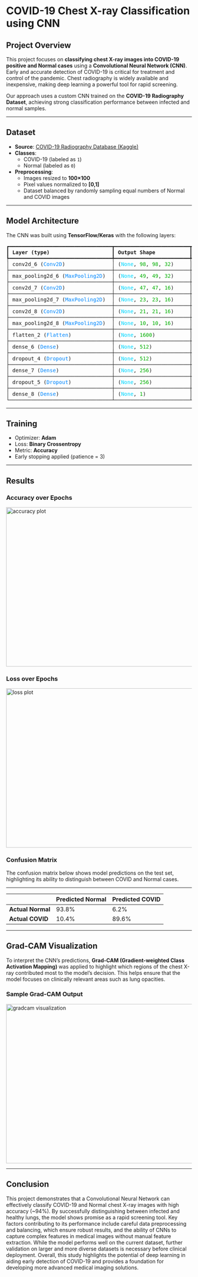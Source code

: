 # COVID-19 Chest X-ray Classification using CNN

## Project Overview
This project focuses on **classifying chest X-ray images into COVID-19 positive and Normal cases** using a **Convolutional Neural Network (CNN)**.  
Early and accurate detection of COVID-19 is critical for treatment and control of the pandemic. Chest radiography is widely available and inexpensive, making deep learning a powerful tool for rapid screening.  

Our approach uses a custom CNN trained on the **COVID-19 Radiography Dataset**, achieving strong classification performance between infected and normal samples.

---

## Dataset
- **Source**: [COVID-19 Radiography Database (Kaggle)](https://www.kaggle.com/datasets/tawsifurrahman/covid19-radiography-database)  
- **Classes**:  
  - COVID-19 (labeled as `1`)  
  - Normal (labeled as `0`)  
- **Preprocessing**:  
  - Images resized to **100×100**  
  - Pixel values normalized to **[0,1]**  
  - Dataset balanced by randomly sampling equal numbers of Normal and COVID images  

---

## Model Architecture
The CNN was built using **TensorFlow/Keras** with the following layers:

<pre style="white-space:pre;overflow-x:auto;line-height:normal;font-family:Menlo,'DejaVu Sans Mono',consolas,'Courier New',monospace">┏━━━━━━━━━━━━━━━━━━━━━━━━━━━━━━━━━┳━━━━━━━━━━━━━━━━━━━━━━━━┳━━━━━━━━━━━━━━━┓
┃<span style="font-weight: bold"> Layer (type)                    </span>┃<span style="font-weight: bold"> Output Shape           </span>┃<span style="font-weight: bold">       Param # </span>┃
┡━━━━━━━━━━━━━━━━━━━━━━━━━━━━━━━━━╇━━━━━━━━━━━━━━━━━━━━━━━━╇━━━━━━━━━━━━━━━┩
│ conv2d_6 (<span style="color: #0087ff; text-decoration-color: #0087ff">Conv2D</span>)               │ (<span style="color: #00d7ff; text-decoration-color: #00d7ff">None</span>, <span style="color: #00af00; text-decoration-color: #00af00">98</span>, <span style="color: #00af00; text-decoration-color: #00af00">98</span>, <span style="color: #00af00; text-decoration-color: #00af00">32</span>)     │           <span style="color: #00af00; text-decoration-color: #00af00">896</span> │
├─────────────────────────────────┼────────────────────────┼───────────────┤
│ max_pooling2d_6 (<span style="color: #0087ff; text-decoration-color: #0087ff">MaxPooling2D</span>)  │ (<span style="color: #00d7ff; text-decoration-color: #00d7ff">None</span>, <span style="color: #00af00; text-decoration-color: #00af00">49</span>, <span style="color: #00af00; text-decoration-color: #00af00">49</span>, <span style="color: #00af00; text-decoration-color: #00af00">32</span>)     │             <span style="color: #00af00; text-decoration-color: #00af00">0</span> │
├─────────────────────────────────┼────────────────────────┼───────────────┤
│ conv2d_7 (<span style="color: #0087ff; text-decoration-color: #0087ff">Conv2D</span>)               │ (<span style="color: #00d7ff; text-decoration-color: #00d7ff">None</span>, <span style="color: #00af00; text-decoration-color: #00af00">47</span>, <span style="color: #00af00; text-decoration-color: #00af00">47</span>, <span style="color: #00af00; text-decoration-color: #00af00">16</span>)     │         <span style="color: #00af00; text-decoration-color: #00af00">4,624</span> │
├─────────────────────────────────┼────────────────────────┼───────────────┤
│ max_pooling2d_7 (<span style="color: #0087ff; text-decoration-color: #0087ff">MaxPooling2D</span>)  │ (<span style="color: #00d7ff; text-decoration-color: #00d7ff">None</span>, <span style="color: #00af00; text-decoration-color: #00af00">23</span>, <span style="color: #00af00; text-decoration-color: #00af00">23</span>, <span style="color: #00af00; text-decoration-color: #00af00">16</span>)     │             <span style="color: #00af00; text-decoration-color: #00af00">0</span> │
├─────────────────────────────────┼────────────────────────┼───────────────┤
│ conv2d_8 (<span style="color: #0087ff; text-decoration-color: #0087ff">Conv2D</span>)               │ (<span style="color: #00d7ff; text-decoration-color: #00d7ff">None</span>, <span style="color: #00af00; text-decoration-color: #00af00">21</span>, <span style="color: #00af00; text-decoration-color: #00af00">21</span>, <span style="color: #00af00; text-decoration-color: #00af00">16</span>)     │         <span style="color: #00af00; text-decoration-color: #00af00">2,320</span> │
├─────────────────────────────────┼────────────────────────┼───────────────┤
│ max_pooling2d_8 (<span style="color: #0087ff; text-decoration-color: #0087ff">MaxPooling2D</span>)  │ (<span style="color: #00d7ff; text-decoration-color: #00d7ff">None</span>, <span style="color: #00af00; text-decoration-color: #00af00">10</span>, <span style="color: #00af00; text-decoration-color: #00af00">10</span>, <span style="color: #00af00; text-decoration-color: #00af00">16</span>)     │             <span style="color: #00af00; text-decoration-color: #00af00">0</span> │
├─────────────────────────────────┼────────────────────────┼───────────────┤
│ flatten_2 (<span style="color: #0087ff; text-decoration-color: #0087ff">Flatten</span>)             │ (<span style="color: #00d7ff; text-decoration-color: #00d7ff">None</span>, <span style="color: #00af00; text-decoration-color: #00af00">1600</span>)           │             <span style="color: #00af00; text-decoration-color: #00af00">0</span> │
├─────────────────────────────────┼────────────────────────┼───────────────┤
│ dense_6 (<span style="color: #0087ff; text-decoration-color: #0087ff">Dense</span>)                 │ (<span style="color: #00d7ff; text-decoration-color: #00d7ff">None</span>, <span style="color: #00af00; text-decoration-color: #00af00">512</span>)            │       <span style="color: #00af00; text-decoration-color: #00af00">819,712</span> │
├─────────────────────────────────┼────────────────────────┼───────────────┤
│ dropout_4 (<span style="color: #0087ff; text-decoration-color: #0087ff">Dropout</span>)             │ (<span style="color: #00d7ff; text-decoration-color: #00d7ff">None</span>, <span style="color: #00af00; text-decoration-color: #00af00">512</span>)            │             <span style="color: #00af00; text-decoration-color: #00af00">0</span> │
├─────────────────────────────────┼────────────────────────┼───────────────┤
│ dense_7 (<span style="color: #0087ff; text-decoration-color: #0087ff">Dense</span>)                 │ (<span style="color: #00d7ff; text-decoration-color: #00d7ff">None</span>, <span style="color: #00af00; text-decoration-color: #00af00">256</span>)            │       <span style="color: #00af00; text-decoration-color: #00af00">131,328</span> │
├─────────────────────────────────┼────────────────────────┼───────────────┤
│ dropout_5 (<span style="color: #0087ff; text-decoration-color: #0087ff">Dropout</span>)             │ (<span style="color: #00d7ff; text-decoration-color: #00d7ff">None</span>, <span style="color: #00af00; text-decoration-color: #00af00">256</span>)            │             <span style="color: #00af00; text-decoration-color: #00af00">0</span> │
├─────────────────────────────────┼────────────────────────┼───────────────┤
│ dense_8 (<span style="color: #0087ff; text-decoration-color: #0087ff">Dense</span>)                 │ (<span style="color: #00d7ff; text-decoration-color: #00d7ff">None</span>, <span style="color: #00af00; text-decoration-color: #00af00">1</span>)              │           <span style="color: #00af00; text-decoration-color: #00af00">257</span> │
└─────────────────────────────────┴────────────────────────┴───────────────┘
</pre>

</details>

---

## Training
- Optimizer: **Adam**  
- Loss: **Binary Crossentropy**  
- Metric: **Accuracy**  
- Early stopping applied (patience = 3)  

---

## Results

### Accuracy over Epochs
<img width="576" height="432" alt="accuracy plot" src="https://github.com/user-attachments/assets/b4d109c0-d738-4e84-919c-03d9b143db43" />

### Loss over Epochs
<img width="576" height="432" alt="loss plot" src="https://github.com/user-attachments/assets/56e83dfc-ab55-491a-93b7-9f0ea61315e9" />

### Confusion Matrix
The confusion matrix below shows model predictions on the test set, highlighting its ability to distinguish between COVID and Normal cases.

---
|                   | Predicted Normal | Predicted COVID |
| ----------------- | ---------------- | --------------- |
| **Actual Normal** | 93.8%            | 6.2%            |
| **Actual COVID**  | 10.4%            | 89.6%           |

---

## Grad-CAM Visualization
To interpret the CNN’s predictions, **Grad-CAM (Gradient-weighted Class Activation Mapping)** was applied to highlight which regions of the chest X-ray contributed most to the model’s decision. This helps ensure that the model focuses on clinically relevant areas such as lung opacities.  

### Sample Grad-CAM Output
<img width="576" height="432" alt="gradcam visualization" src="PUT_YOUR_GRADCAM_IMAGE_URL_HERE" />

---

## Conclusion

This project demonstrates that a Convolutional Neural Network can effectively classify COVID-19 and Normal chest X-ray images with high accuracy (~94%). By successfully distinguishing between infected and healthy lungs, the model shows promise as a rapid screening tool. Key factors contributing to its performance include careful data preprocessing and balancing, which ensure robust results, and the ability of CNNs to capture complex features in medical images without manual feature extraction. While the model performs well on the current dataset, further validation on larger and more diverse datasets is necessary before clinical deployment. Overall, this study highlights the potential of deep learning in aiding early detection of COVID-19 and provides a foundation for developing more advanced medical imaging solutions.
